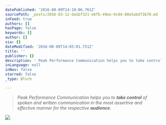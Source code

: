 ```yaml
---
datePublished: '2016-08-09T14:19:06.761Z'
sourcePath: _posts/2016-03-12-da1bf321-e6fb-49ee-9c84-88e5abdf3b70.md
inFeed: true
authors: []
hasPage: false
keywords: []
author: []
via: {}
dateModified: '2016-08-09T14:03:01.751Z'
title: ''
publisher: {}
description: ' Peak Performance Communication helps you to take control of spoken and written communication in the most assertive and effective manner for the respective audience.'
inLanguage: null
inNav: false
starred: false
_type: Blurb

---
```

> _Peak Performance Communication helps you to **take control** of spoken and written communication in the most assertive and effective manner for the respective **audience**._

![](https://s3-us-west-2.amazonaws.com/the-grid-img/p/70f8f9adf144025255e8afa133e03d8d3be72d65.jpg)